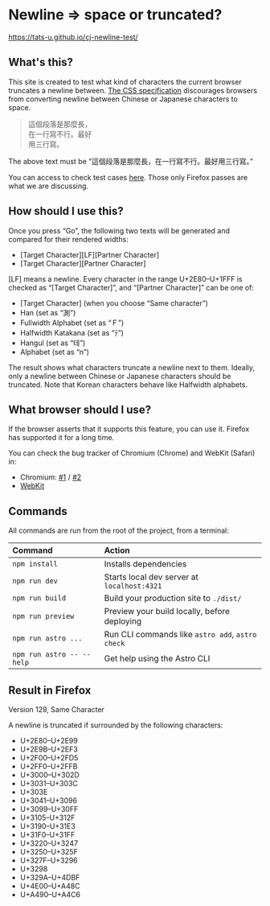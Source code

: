 # Newline => space or truncated?

https://tats-u.github.io/cj-newline-test/

## What's this?

This site is created to test what kind of characters the current browser truncates a newline between. [The CSS specification](https://drafts.csswg.org/css-text-4/#line-break-transform) discourages browsers from converting newline between Chinese or Japanese characters to space.

> 這個段落是那麼長，\
> 在一行寫不行。最好\
> 用三行寫。

The above text must be “這個段落是那麼長，在一行寫不行。最好用三行寫。”

You can access to check test cases [here](https://wpt.fyi/results/css/css-text/line-breaking?label=experimental&label=master&aligned&q=segment-break-transformation-rules-). Those only Firefox passes are what we are discussing.

## How should I use this?

Once you press “Go”, the following two texts will be generated and compared for their rendered widths:

- [Target Character][LF][Partner Character]
- [Target Character][Partner Character]

[LF] means a newline. Every character in the range U+2E80–U+1FFF is checked as “[Target Character]”, and “[Partner Character]” can be one of:

- [Target Character] (when you choose “Same character”)
- Han (set as “測”)
- Fullwidth Alphabet (set as “Ｆ”)
- Halfwidth Katakana (set as “ﾃ”)
- Hangul (set as “테”)
- Alphabet (set as “n”)

The result shows what characters truncate a newline next to them. Ideally, only a newline between Chinese or Japanese characters should be truncated. Note that Korean characters behave like Halfwidth alphabets.

## What browser should I use?

If the browser asserts that it supports this feature, you can use it. Firefox has supported it for a long time.

You can check the bug tracker of Chromium (Chrome) and WebKit (Safari) in:

- Chromium: [#1](https://issues.chromium.org/issues/40069685) / [#2](https://issues.chromium.org/issues/40774934)
- [WebKit](https://bugs.webkit.org/show_bug.cgi?id=260857)

## Commands

All commands are run from the root of the project, from a terminal:

| Command                   | Action                                           |
| :------------------------ | :----------------------------------------------- |
| `npm install`             | Installs dependencies                            |
| `npm run dev`             | Starts local dev server at `localhost:4321`      |
| `npm run build`           | Build your production site to `./dist/`          |
| `npm run preview`         | Preview your build locally, before deploying     |
| `npm run astro ...`       | Run CLI commands like `astro add`, `astro check` |
| `npm run astro -- --help` | Get help using the Astro CLI                     |

## Result in Firefox

Version 129, Same Character

A newline is truncated if surrounded by the following characters:

- U+2E80–U+2E99
- U+2E9B–U+2EF3
- U+2F00–U+2FD5
- U+2FF0–U+2FFB
- U+3000–U+302D
- U+3031–U+303C
- U+303E
- U+3041–U+3096
- U+3099–U+30FF
- U+3105–U+312F
- U+3190–U+31E3
- U+31F0–U+31FF
- U+3220–U+3247
- U+3250–U+325F
- U+327F–U+3296
- U+3298
- U+329A–U+4DBF
- U+4E00–U+A48C
- U+A490–U+A4C6
